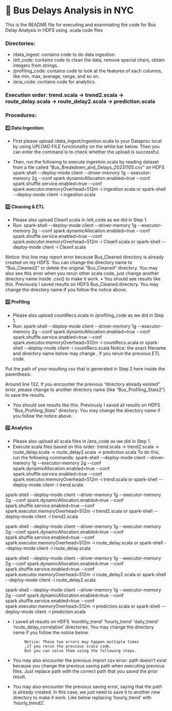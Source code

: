 # 🚌 Bus Delays Analysis in NYC

This is the README file for executing and exanimating the code for Bus Delay Analysis in HDFS using .scala code files

### Directories:

* /data_ingest: contains code to do data ingestion.
* /etl_code: contains code to clean the data, remove special chars, obtain integers from strings.
* /profiling_code: contains code to look at the features of each columns, like min, max, average, range, and so on.
* /ana_code: contains code for analytics. 

### Execution order: trend.scala -> trend2.scala -> route_delay.scala -> route_delay2.scala -> prediction.scala



### Procedures:
#### 1️⃣ Data Ingestion: 
* First please upload /data_ingest/ingestion.scala to your Dataproc local by using UPLOAD FILE functionality on the white bar below. Then you can enter the command ls to check whether the upload is successful.
 
* Then, run the following to execute ingestion.scala by reading dataset from a file called “Bus_Breakdown_and_Delays_20231105.csv” on HDFS
 spark-shell --deploy-mode client --driver-memory 1g --executor-memory 2g --conf spark.dynamicAllocation.enabled=true --conf spark.shuffle.service.enabled=true --conf spark.executor.memoryOverhead=512m -i ingestion.scala
or 
spark-shell --deploy-mode client -i ingestion.scala



#### 2️⃣ Cleaning & ETL 
* Please also upload Clean1.scala in /etl_code as we did in Step 1.
* Run: 
spark-shell --deploy-mode client --driver-memory 1g --executor-memory 2g --conf spark.dynamicAllocation.enabled=true --conf spark.shuffle.service.enabled=true --conf spark.executor.memoryOverhead=512m -i Clean1.scala
or 
spark-shell --deploy-mode client -i Clean1.scala
 
Notice: this line may report error because Bus_Cleaned directory is already created on my HDFS. You can change the directory name to “Bus_Cleaned2” or delete the original “Bus_Cleaned” directory. You may also see this error when you rerun other scala code, just change another directory name inside .csv() to make it work.
•	You should see results like this. Previously I saved results on HDFS Bus_Cleaned directory. You may change the directory name if you follow the notice above.
 

#### 3️⃣ Profiling
* Please also upload countRecs.scala in /profiling_code as we did in Step 1.
* Run:
spark-shell --deploy-mode client --driver-memory 1g --executor-memory 2g --conf spark.dynamicAllocation.enabled=true --conf spark.shuffle.service.enabled=true --conf spark.executor.memoryOverhead=512m -i countRecs.scala
or 
spark-shell --deploy-mode client -i countRecs.scala
	Notice: the exact filename and directory name below may change 
            , if you rerun the previous ETL code.
 
Put the path of your resulting csv that is generated in Step 2 here inside the parenthesis.

 
Around line 132, If you encounter the previous “directory already existed” error, please change to another directory name (like “Bus_Profiling_Stats2”) to save the results.

 * You should see results like this. Previously I saved all results on HDFS “Bus_Profiling_Stats” directory. You may change the directory name if you follow the notice above.
 


#### 4️⃣ Analytics
* 	Please also upload all scala files in /ana_code as we did in Step 1.
* 	Execute scala files based on this order: 
trend.scala -> trend2.scala -> route_delay.scala -> route_delay2.scala -> prediction.scala
To do this, run the following commands:
spark-shell --deploy-mode client --driver-memory 1g --executor-memory 2g --conf spark.dynamicAllocation.enabled=true --conf spark.shuffle.service.enabled=true --conf spark.executor.memoryOverhead=512m -i trend.scala
or 
spark-shell --deploy-mode client -i trend.scala

spark-shell --deploy-mode client --driver-memory 1g --executor-memory 2g --conf spark.dynamicAllocation.enabled=true --conf spark.shuffle.service.enabled=true --conf spark.executor.memoryOverhead=512m -i trend2.scala
or 
spark-shell --deploy-mode client -i trend2.scala

spark-shell --deploy-mode client --driver-memory 1g --executor-memory 2g --conf spark.dynamicAllocation.enabled=true --conf spark.shuffle.service.enabled=true --conf spark.executor.memoryOverhead=512m -i route_delay.scala
or 
spark-shell --deploy-mode client -i route_delay.scala

spark-shell --deploy-mode client --driver-memory 1g --executor-memory 2g --conf spark.dynamicAllocation.enabled=true --conf spark.shuffle.service.enabled=true --conf spark.executor.memoryOverhead=512m -i route_delay2.scala
or 
spark-shell --deploy-mode client -i route_delay2.scala

spark-shell --deploy-mode client --driver-memory 1g --executor-memory 2g --conf spark.dynamicAllocation.enabled=true --conf spark.shuffle.service.enabled=true --conf spark.executor.memoryOverhead=512m -i prediction.scala
or 
spark-shell --deploy-mode client -i prediction.scala
* 	I saved all results on HDFS ‘monthly_trend’ ‘hourly_trend’ ‘daily_trend’ ‘route_delay_correlation’ directories. You may change the directory name if you follow the notice below.

             Notice: These two errors may happen multiple times 
             ,if you rerun the previous scala code. 
             But you can solve them using the following steps.
* You may also encounter the previous import csv error: path doesn’t exist because you change the previous saving path when executing previous files. Just replace path with the correct path that you saved the prior result.
 
* You may also encounter the previous saving error, saying that the path is already created. In this case, we just need to save it to another new directory to make it work. Like below replacing ‘hourly_trend’ with ‘hourly_trend2’. 
 

